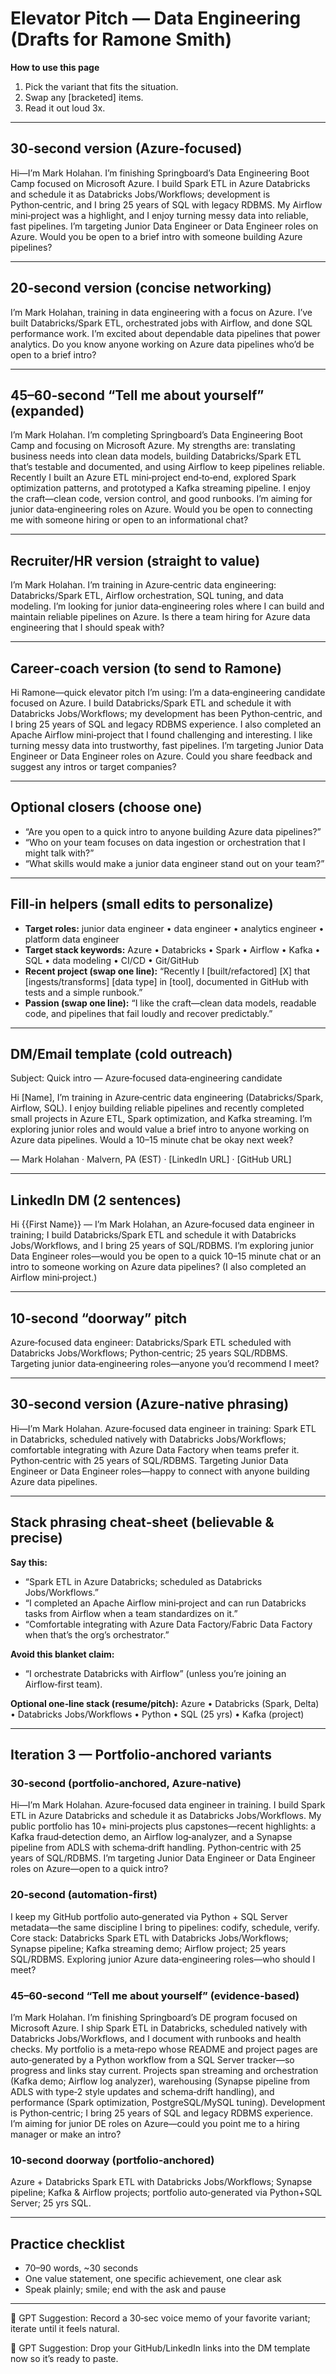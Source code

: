 # Elevator Pitch — Data Engineering (Drafts for Ramone Smith)

**How to use this page**

1. Pick the variant that fits the situation.
2. Swap any [bracketed] items.
3. Read it out loud 3x.

------

## 30‑second version (Azure‑focused)

Hi—I’m Mark Holahan. I’m finishing Springboard’s Data Engineering Boot Camp focused on Microsoft Azure. I build Spark ETL in Azure Databricks and schedule it as Databricks Jobs/Workflows; development is Python‑centric, and I bring 25 years of SQL with legacy RDBMS. My Airflow mini‑project was a highlight, and I enjoy turning messy data into reliable, fast pipelines. I’m targeting Junior Data Engineer or Data Engineer roles on Azure. Would you be open to a brief intro with someone building Azure pipelines?

------

## 20‑second version (concise networking)

I’m Mark Holahan, training in data engineering with a focus on Azure. I’ve built Databricks/Spark ETL, orchestrated jobs with Airflow, and done SQL performance work. I’m excited about dependable data pipelines that power analytics. Do you know anyone working on Azure data pipelines who’d be open to a brief intro?

------

## 45–60‑second “Tell me about yourself” (expanded)

I’m Mark Holahan. I’m completing Springboard’s Data Engineering Boot Camp and focusing on Microsoft Azure. My strengths are: translating business needs into clean data models, building Databricks/Spark ETL that’s testable and documented, and using Airflow to keep pipelines reliable. Recently I built an Azure ETL mini‑project end‑to‑end, explored Spark optimization patterns, and prototyped a Kafka streaming pipeline. I enjoy the craft—clean code, version control, and good runbooks. I’m aiming for junior data‑engineering roles on Azure. Would you be open to connecting me with someone hiring or open to an informational chat?

------

## Recruiter/HR version (straight to value)

I’m Mark Holahan. I’m training in Azure‑centric data engineering: Databricks/Spark ETL, Airflow orchestration, SQL tuning, and data modeling. I’m looking for junior data‑engineering roles where I can build and maintain reliable pipelines on Azure. Is there a team hiring for Azure data engineering that I should speak with?

------

## Career‑coach version (to send to Ramone)

Hi Ramone—quick elevator pitch I’m using:
 I’m a data‑engineering candidate focused on Azure. I build Databricks/Spark ETL and schedule it with Databricks Jobs/Workflows; my development has been Python‑centric, and I bring 25 years of SQL and legacy RDBMS experience. I also completed an Apache Airflow mini‑project that I found challenging and interesting. I like turning messy data into trustworthy, fast pipelines. I’m targeting Junior Data Engineer or Data Engineer roles on Azure. Could you share feedback and suggest any intros or target companies?

------

## Optional closers (choose one)

- “Are you open to a quick intro to anyone building Azure data pipelines?”
- “Who on your team focuses on data ingestion or orchestration that I might talk with?”
- “What skills would make a junior data engineer stand out on your team?”

------

## Fill‑in helpers (small edits to personalize)

- **Target roles:** junior data engineer • data engineer • analytics engineer • platform data engineer
- **Target stack keywords:** Azure • Databricks • Spark • Airflow • Kafka • SQL • data modeling • CI/CD • Git/GitHub
- **Recent project (swap one line):** “Recently I [built/refactored] [X] that [ingests/transforms] [data type] in [tool], documented in GitHub with tests and a simple runbook.”
- **Passion (swap one line):** “I like the craft—clean data models, readable code, and pipelines that fail loudly and recover predictably.”

------

## DM/Email template (cold outreach)

Subject: Quick intro — Azure‑focused data‑engineering candidate

Hi [Name], I’m training in Azure‑centric data engineering (Databricks/Spark, Airflow, SQL). I enjoy building reliable pipelines and recently completed small projects in Azure ETL, Spark optimization, and Kafka streaming. I’m exploring junior roles and would value a brief intro to anyone working on Azure data pipelines. Would a 10–15 minute chat be okay next week?

— Mark Holahan · Malvern, PA (EST) · [LinkedIn URL] · [GitHub URL]

------

## LinkedIn DM (2 sentences)

Hi {{First Name}} — I’m Mark Holahan, an Azure‑focused data engineer in training; I build Databricks/Spark ETL and schedule it with Databricks Jobs/Workflows, and I bring 25 years of SQL/RDBMS. I’m exploring junior Data Engineer roles—would you be open to a quick 10–15 minute chat or an intro to someone working on Azure data pipelines? (I also completed an Airflow mini‑project.)

------

## 10‑second “doorway” pitch

Azure‑focused data engineer: Databricks/Spark ETL scheduled with Databricks Jobs/Workflows; Python‑centric; 25 years SQL/RDBMS. Targeting junior data‑engineering roles—anyone you’d recommend I meet?

------

## 30‑second version (Azure‑native phrasing)

Hi—I’m Mark Holahan. Azure‑focused data engineer in training: Spark ETL in Databricks, scheduled natively with Databricks Jobs/Workflows; comfortable integrating with Azure Data Factory when teams prefer it. Python‑centric with 25 years of SQL/RDBMS. Targeting Junior Data Engineer or Data Engineer roles—happy to connect with anyone building Azure data pipelines.

------

## Stack phrasing cheat‑sheet (believable & precise)

**Say this:**

- “Spark ETL in Azure Databricks; scheduled as Databricks Jobs/Workflows.”
- “I completed an Apache Airflow mini‑project and can run Databricks tasks from Airflow when a team standardizes on it.”
- “Comfortable integrating with Azure Data Factory/Fabric Data Factory when that’s the org’s orchestrator.”

**Avoid this blanket claim:**

- “I orchestrate Databricks with Airflow” (unless you’re joining an Airflow‑first team).

**Optional one‑line stack (resume/pitch):**
 Azure • Databricks (Spark, Delta) • Databricks Jobs/Workflows • Python • SQL (25 yrs) • Kafka (project)

------

## Iteration 3 — Portfolio‑anchored variants

### 30‑second (portfolio‑anchored, Azure‑native)

Hi—I’m Mark Holahan. Azure‑focused data engineer in training. I build Spark ETL in Azure Databricks and schedule it as Databricks Jobs/Workflows. My public portfolio has 10+ mini‑projects plus capstones—recent highlights: a Kafka fraud‑detection demo, an Airflow log‑analyzer, and a Synapse pipeline from ADLS with schema‑drift handling. Python‑centric with 25 years of SQL/RDBMS. I’m targeting Junior Data Engineer or Data Engineer roles on Azure—open to a quick intro?

### 20‑second (automation‑first)

I keep my GitHub portfolio auto‑generated via Python + SQL Server metadata—the same discipline I bring to pipelines: codify, schedule, verify. Core stack: Databricks Spark ETL with Databricks Jobs/Workflows; Synapse pipeline; Kafka streaming demo; Airflow project; 25 years SQL/RDBMS. Exploring junior Azure data‑engineering roles—who should I meet?

### 45–60‑second “Tell me about yourself” (evidence‑based)

I’m Mark Holahan. I’m finishing Springboard’s DE program focused on Microsoft Azure. I ship Spark ETL in Databricks, scheduled natively with Databricks Jobs/Workflows, and I document with runbooks and health checks. My portfolio is a meta‑repo whose README and project pages are auto‑generated by a Python workflow from a SQL Server tracker—so progress and links stay current. Projects span streaming and orchestration (Kafka demo; Airflow log analyzer), warehousing (Synapse pipeline from ADLS with type‑2 style updates and schema‑drift handling), and performance (Spark optimization, PostgreSQL/MySQL tuning). Development is Python‑centric; I bring 25 years of SQL and legacy RDBMS experience. I’m aiming for junior DE roles on Azure—could you point me to a hiring manager or make an intro?

### 10‑second doorway (portfolio‑anchored)

Azure + Databricks Spark ETL with Databricks Jobs/Workflows; Synapse pipeline; Kafka & Airflow projects; portfolio auto‑generated via Python+SQL Server; 25 yrs SQL.

------

## Practice checklist

- 70–90 words, ~30 seconds
- One value statement, one specific achievement, one clear ask
- Speak plainly; smile; end with the ask and pause

------

🧠 GPT Suggestion: Record a 30‑sec voice memo of your favorite variant; iterate until it feels natural.

🧠 GPT Suggestion: Drop your GitHub/LinkedIn links into the DM template now so it’s ready to paste.